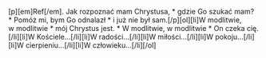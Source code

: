 [p][em]Ref[/em]. Jak rozpoznać mam Chrystusa, * gdzie Go szukać mam? * Pomóż mi, bym Go odnalazł * i już nie był sam.[/p][ol][li]W modlitwie, w modlitwie * mój Chrystus jest. * W modlitwie, w modlitwie * On czeka cię.[/li][li]W Kościele...[/li][li]W radości...[/li][li]W miłości...[/li][li]W pokoju...[/li][li]W cierpieniu...[/li][li]W człowieku...[/li][/ol]